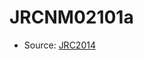 <a name="material" />

# JRCNM02101a
<script type="application/ld+json">
  {
    "@context": "https://schema.org/",
    "@type": "ChemicalSubstance",
    "http://purl.org/dc/terms/conformsTo":
      {
        "@type": "CreativeWork",
        "@id": "https://bioschemas.org/profiles/ChemicalSubstance/0.4-RELEASE/"
      },
    "@id": "https://egonw.github.io/nanowiki/nanowiki388.html#material",
    "name": "JRCNM02101a",
    "sameAs": "http://127.0.0.1/mediawiki/index.php/Special:URIResolver/JRCNM02101a"
  }
</script>


* Source: [JRC2014](JRC2014.md)
